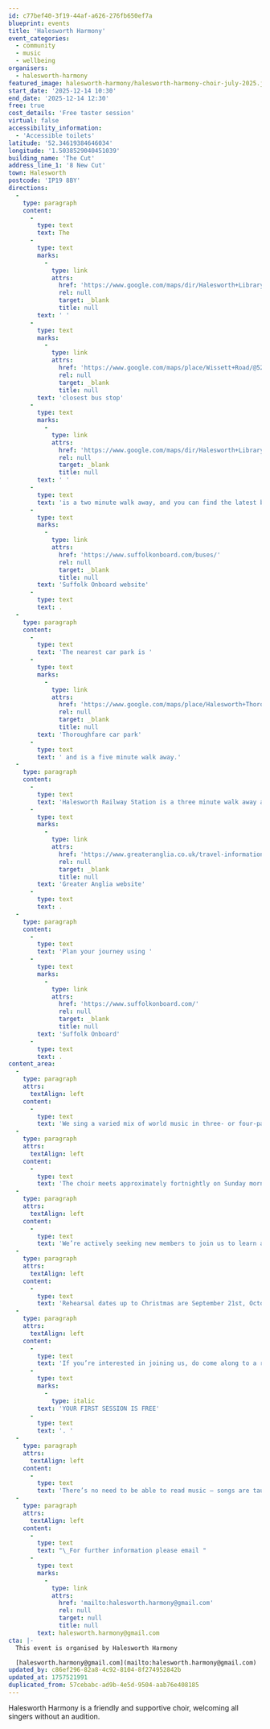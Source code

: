```yaml
---
id: c77bef40-3f19-44af-a626-276fb650ef7a
blueprint: events
title: 'Halesworth Harmony'
event_categories:
  - community
  - music
  - wellbeing
organisers:
  - halesworth-harmony
featured_image: halesworth-harmony/halesworth-harmony-choir-july-2025.jpg
start_date: '2025-12-14 10:30'
end_date: '2025-12-14 12:30'
free: true
cost_details: 'Free taster session'
virtual: false
accessibility_information:
  - 'Accessible toilets'
latitude: '52.34619384646034'
longitude: '1.5038529040451039'
building_name: 'The Cut'
address_line_1: '8 New Cut'
town: Halesworth
postcode: 'IP19 8BY'
directions:
  -
    type: paragraph
    content:
      -
        type: text
        text: The
      -
        type: text
        marks:
          -
            type: link
            attrs:
              href: 'https://www.google.com/maps/dir/Halesworth+Library,+Bridge+Street,+Halesworth/Car+Park,+Halesworth+IP19+8BF/@52.3449212,1.5000528,17z/data=!3m1!4b1!4m14!4m13!1m5!1m1!1s0x47d98b36c7f5f84d:0xfd770d2c2e133869!2m2!1d1.5019204!2d52.3450274!1m5!1m1!1s0x47d98b31303c7f8f:0xbf54f01bf856cf9f!2m2!1d1.5032912!2d52.3445208!3e2?entry=ttu'
              rel: null
              target: _blank
              title: null
        text: ' '
      -
        type: text
        marks:
          -
            type: link
            attrs:
              href: 'https://www.google.com/maps/place/Wissett+Road/@52.3460503,1.5009029,17z/data=!3m1!5s0x47d98b315a44014f:0x4d61dd8517d71f86!4m23!1m16!4m15!1m6!1m2!1s0x47d98b31508c5357:0x40eccb485f618aed!2sThe+Cut,+8+New+Cut,+Halesworth+IP19+8BY!2m2!1d1.503869!2d52.3460759!1m6!1m2!1s0x47d98b3154831a81:0xf6d54937e9a00af2!2sWissett+Road,+Halesworth+IP19+8BX!2m2!1d1.502986!2d52.346161!3e2!3m5!1s0x47d98b3154831a81:0xf6d54937e9a00af2!8m2!3d52.346161!4d1.502986!16s%2Fg%2F1q67qtk1w?entry=ttu&g_ep=EgoyMDI0MTAyOS4wIKXMDSoASAFQAw%3D%3D'
              rel: null
              target: _blank
              title: null
        text: 'closest bus stop'
      -
        type: text
        marks:
          -
            type: link
            attrs:
              href: 'https://www.google.com/maps/dir/Halesworth+Library,+Bridge+Street,+Halesworth/Car+Park,+Halesworth+IP19+8BF/@52.3449212,1.5000528,17z/data=!3m1!4b1!4m14!4m13!1m5!1m1!1s0x47d98b36c7f5f84d:0xfd770d2c2e133869!2m2!1d1.5019204!2d52.3450274!1m5!1m1!1s0x47d98b31303c7f8f:0xbf54f01bf856cf9f!2m2!1d1.5032912!2d52.3445208!3e2?entry=ttu'
              rel: null
              target: _blank
              title: null
        text: ' '
      -
        type: text
        text: 'is a two minute walk away, and you can find the latest bus timetables on the '
      -
        type: text
        marks:
          -
            type: link
            attrs:
              href: 'https://www.suffolkonboard.com/buses/'
              rel: null
              target: _blank
              title: null
        text: 'Suffolk Onboard website'
      -
        type: text
        text: .
  -
    type: paragraph
    content:
      -
        type: text
        text: 'The nearest car park is '
      -
        type: text
        marks:
          -
            type: link
            attrs:
              href: 'https://www.google.com/maps/place/Halesworth+Thoroughfare+Car+Park/@52.3445643,1.5001719,17z/data=!4m23!1m16!4m15!1m6!1m2!1s0x47d98b36c7f5f84d:0xfd770d2c2e133869!2sHalesworth+Library,+Bridge+Street,+Halesworth!2m2!1d1.5019204!2d52.3450274!1m6!1m2!1s0x47d98b30d8472cfb:0x1f4bb1f9cfc782db!2sHalesworth+Thoroughfare+Car+Park,+Thoroughfare,+Halesworth+IP19+8AH!2m2!1d1.5028642!2d52.344223!3e2!3m5!1s0x47d98b30d8472cfb:0x1f4bb1f9cfc782db!8m2!3d52.344223!4d1.5028642!16s%2Fg%2F11d_8gq5bl?entry=ttu'
              rel: null
              target: _blank
              title: null
        text: 'Thoroughfare car park'
      -
        type: text
        text: ' and is a five minute walk away.'
  -
    type: paragraph
    content:
      -
        type: text
        text: 'Halesworth Railway Station is a three minute walk away and you can find train times on the '
      -
        type: text
        marks:
          -
            type: link
            attrs:
              href: 'https://www.greateranglia.co.uk/travel-information/station-information/has'
              rel: null
              target: _blank
              title: null
        text: 'Greater Anglia website'
      -
        type: text
        text: .
  -
    type: paragraph
    content:
      -
        type: text
        text: 'Plan your journey using '
      -
        type: text
        marks:
          -
            type: link
            attrs:
              href: 'https://www.suffolkonboard.com/'
              rel: null
              target: _blank
              title: null
        text: 'Suffolk Onboard'
      -
        type: text
        text: .
content_area:
  -
    type: paragraph
    attrs:
      textAlign: left
    content:
      -
        type: text
        text: 'We sing a varied mix of world music in three- or four-part harmony, and we are also fortunate to have worked with, and commissioned, contemporary British composers.'
  -
    type: paragraph
    attrs:
      textAlign: left
    content:
      -
        type: text
        text: 'The choir meets approximately fortnightly on Sunday mornings (10.30-12.30) between September and June, usually at The Cut Arts Centre in Halesworth. There’s an interval to chat and make new friends.'
  -
    type: paragraph
    attrs:
      textAlign: left
    content:
      -
        type: text
        text: 'We’re actively seeking new members to join us to learn a programme of songs for a summer-themed concert in June 2026. '
  -
    type: paragraph
    attrs:
      textAlign: left
    content:
      -
        type: text
        text: 'Rehearsal dates up to Christmas are September 21st, October 5th & 19th, November 23rd & 30th, December 14th – all at The Cut, except Nov 30th which will be at The Hub in Huntingfield. There is also a full day workshop led by Sian Croose on November 9th, 10.30-16.00, at The Cut.'
  -
    type: paragraph
    attrs:
      textAlign: left
    content:
      -
        type: text
        text: 'If you’re interested in joining us, do come along to a rehearsal. You’ll receive a warm welcome and '
      -
        type: text
        marks:
          -
            type: italic
        text: 'YOUR FIRST SESSION IS FREE'
      -
        type: text
        text: '. '
  -
    type: paragraph
    attrs:
      textAlign: left
    content:
      -
        type: text
        text: 'There’s no need to be able to read music – songs are taught by ear and recordings are available for home practice.'
  -
    type: paragraph
    attrs:
      textAlign: left
    content:
      -
        type: text
        text: "\_For further information please email "
      -
        type: text
        marks:
          -
            type: link
            attrs:
              href: 'mailto:halesworth.harmony@gmail.com'
              rel: null
              target: null
              title: null
        text: halesworth.harmony@gmail.com
cta: |-
  This event is organised by Halesworth Harmony 

  [halesworth.harmony@gmail.com](mailto:halesworth.harmony@gmail.com)
updated_by: c86ef296-82a8-4c92-8104-8f274952842b
updated_at: 1757521991
duplicated_from: 57cebabc-ad9b-4e5d-9504-aab76e408185
---
```

Halesworth Harmony is a friendly and supportive choir, welcoming all singers without an audition.